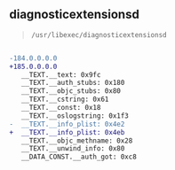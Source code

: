 ## diagnosticextensionsd

> `/usr/libexec/diagnosticextensionsd`

```diff

-184.0.0.0.0
+185.0.0.0.0
   __TEXT.__text: 0x9fc
   __TEXT.__auth_stubs: 0x180
   __TEXT.__objc_stubs: 0x80
   __TEXT.__cstring: 0x61
   __TEXT.__const: 0x18
   __TEXT.__oslogstring: 0x1f3
-  __TEXT.__info_plist: 0x4e2
+  __TEXT.__info_plist: 0x4eb
   __TEXT.__objc_methname: 0x28
   __TEXT.__unwind_info: 0x80
   __DATA_CONST.__auth_got: 0xc8

```
